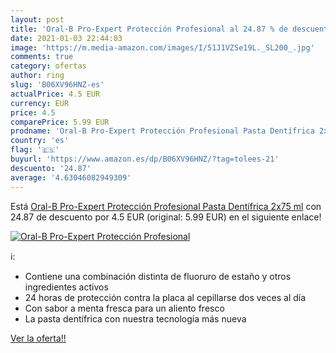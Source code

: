 ```yaml
---
layout: post
title: 'Oral-B Pro-Expert Protección Profesional al 24.87 % de descuento'
date: 2021-01-03 22:44:03
image: 'https://m.media-amazon.com/images/I/51J1VZSe19L._SL200_.jpg'
comments: true
category: ofertas
author: ring
slug: 'B06XV96HNZ-es'
actualPrice: 4.5 EUR
currency: EUR
price: 4.5
comparePrice: 5.99 EUR
prodname: 'Oral-B Pro-Expert Protección Profesional Pasta Dentífrica 2x75 ml'
country: 'es'
flag: '🇪🇸'
buyurl: 'https://www.amazon.es/dp/B06XV96HNZ/?tag=tolees-21'
descuento: '24.87'
average: '4.63046082949309'
---
```


Está [Oral-B Pro-Expert Protección Profesional Pasta Dentífrica 2x75 ml](https://www.amazon.es/dp/B06XV96HNZ/?tag=tolees-21) con 24.87 de descuento por 4.5 EUR (original: 5.99 EUR) en el siguiente enlace!

[![Oral-B Pro-Expert Protección Profesional](https://m.media-amazon.com/images/I/51J1VZSe19L._SL200_.jpg)](https://www.amazon.es/dp/B06XV96HNZ/?tag=tolees-21)

ℹ️:

- Contiene una combinación distinta de fluoruro de estaño y otros ingredientes activos
- 24 horas de protección contra la placa al cepillarse dos veces al día
- Con sabor a menta fresca para un aliento fresco
- La pasta dentífrica con nuestra tecnología más nueva

[Ver la oferta!!](https://www.amazon.es/dp/B06XV96HNZ/?tag=tolees-21)
